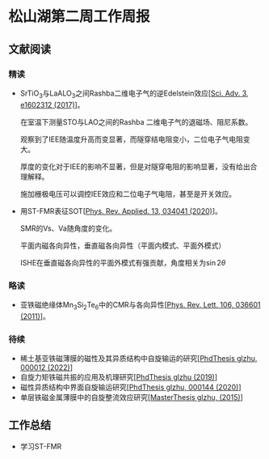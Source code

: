 # 松山湖第二周工作周报

## 文献阅读

### 精读

- SrTiO$_3$与LaALO$_3$之间Rashba二维电子气的逆Edelstein效应[[Sci. Adv. 3, e1602312 (2017)](https://doi.org/10.1126/sciadv.1602312)]。
  
  在室温下测量STO与LAO之间的Rashba 二维电子气的退磁场、阻尼系数。

  观察到了IEE随温度升高而变显著，而隧穿结电阻变小，二位电子气电阻变大。

  厚度的变化对于IEE的影响不显著，但是对隧穿电阻的影响显著，没有给出合理解释。

  施加栅极电压可以调控IEE效应和二位电子气电阻，甚至是开关效应。

- 用ST-FMR表征SOT[[Phys. Rev. Applied. 13, 034041 (2020)](https://doi.org/10.1103/physrevapplied.13.034041)]。
  
  SMR的Vs、Va随角度的变化。

  平面内磁各向异性，垂直磁各向异性（平面内模式、平面外模式）

  ISHE在垂直磁各向异性的平面外模式有强贡献，角度相关为$\sin 2\theta$

### 略读

- 亚铁磁绝缘体Mn$_3$Si$_2$Te$_6$中的CMR与各向异性[[Phys. Rev. Lett. 106, 036601 (2011)](https://doi.org/10.1103/physrevlett.106.036601)]。

### 待续

- 稀土基亚铁磁薄膜的磁性及其异质结构中自旋输运的研究[[PhdThesis glzhu, 000012 (2022)](https://doi.org/10.27204/d.cnki.glzhu.2022.000012)]
- 自旋力矩铁磁共振的应用及机理研究[[PhdThesis glzhu (2019)](https://kns.cnki.net/kcms/detail/detail.aspx?dbcode=CDFD&dbname=CDFDLAST2019&filename=1019873203.nh)]
- 磁性异质结构中界面自旋输运研究[[PhdThesis glzhu, 000144 (2020)](https://doi.org/10.27204/d.cnki.glzhu.2020.000144)]
- 单层铁磁金属薄膜中的自旋整流效应研究[[MasterThesis glzhu, (2015)](https://kns.cnki.net/kcms/detail/detail.aspx?dbcode=CMFD&dbname=CMFD201601&filename=1015348288.nh)]

## 工作总结

- 学习ST-FMR